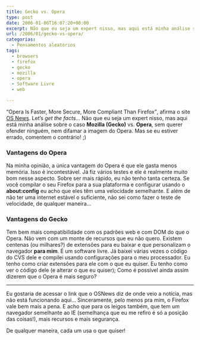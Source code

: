 ```yaml
---
title: Gecko vs. Opera
type: post
date: 2006-01-06T16:07:20+00:00
excerpt: Não que eu seja um expert nisso, mas aqui está minha análise sobre o caso Mozilla (Gecko) vs. Opera.
url: /2006/01/gecko-vs-opera/
categorias:
  - Pensamentos aleatórios
tags:
  - browsers
  - firefox
  - gecko
  - mozilla
  - opera
  - Software Livre
  - web

---
```

<q>Opera Is Faster, More Secure, More Compliant Than Firefox</q>, afirma o site [OS News][1]. Let’s _get the facts…_ Não que eu seja um expert nisso, mas aqui está minha análise sobre o caso **Mozilla (Gecko)** vs. **Opera**, sem querer ofender ninguém, nem difamar a imagem do Opera. Mas se eu estiver errado, comentem o contrário! ;)

### Vantagens do Opera

Na minha opinião, a única vantagem do Opera é que ele gasta menos memória. Isso é incontestável. Já fiz vários testes e ele é realmente muito bom nesse aspecto. Sobre ser mais rápido, eu não tenho tanta certeza. Se você compilar o seu Firefox para a sua plataforma e configurar usando o **about:config** eu acho que eles têm uma velocidade semelhante. E além de não ter uma internet estável o suficiente, não sei como fazer o teste de velocidade, de qualquer maneira…

### Vantagens do Gecko

Tem bem mais compatibilidade com os padrões web e com DOM do que o Opera. Não vem com um monte de recursos que eu não quero. Existem centenas (ou milhares?) de extensões para eu baixar e que personalizam o navegador **para mim**. É um software livre. Já baixei várias vezes o código do CVS dele e compilei usando configurações para o meu processador. Eu tenho como criar extensões para ele com o que eu quiser. Eu tenho como ver o código dele (e alterar o que eu quiser); Como é possível ainda assim dizerem que o Opera é mais seguro?

* * *

Eu gostaria de acessar o link que o OSNews diz de onde veio a notícia, mas não está funcionando aqui… Sinceramente, pelo menos pra mim, o Firefox vale bem mais a pena. E acho que para os leigos também, que tem um navegador semelhante ao IE (semelhança que eu me refiro é só a posição das coisas!), mais recursos e mais segurança.

De qualquer maneira, cada um usa o que quiser!

 [1]: http://www.osnews.com/comment.php?news_id=13175

